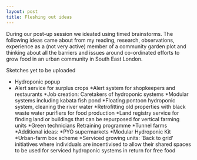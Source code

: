 ```yaml
---
layout: post
title: Fleshing out ideas
---
```


During our post-up session we ideated using timed brainstorms. The following ideas came about from my reading, research, observations, experience as a (not very active) member of a 
community garden plot and thinking about all the barriers and issues around co-ordinated efforts to grow food in an urban 
community in South East London.

Sketches yet to be uploaded

* Hydroponic popup
* Alert service for surplus crops
*Alert system for shopkeepers and restaurants
*Job creation: Caretakers of hydroponic systems
*Modular systems including kabata fish pond
*Floating pontoon hydroponic system, cleaning the river water
*Retrofitting old properties with black waste water purifiers for food production
*Land registry service for finding land or buildings that can be repurposed for vertical farming units
*Green technicians Retraining programme
*Tunnel farms
*Additional ideas:
*PYO supermarkets
*Modular Hydroponic Kit
*Urban-farm box scheme
*Serviced growing units: ’Back to grid’ initiatives where individuals are incentivised to allow their shared spaces to be used for serviced hydroponic systems in return for free food
